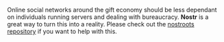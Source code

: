 Online social networks around the gift economy should be less dependant on individuals running servers and dealing with bureaucracy.  **Nostr** is a great way to turn this into a reality. Please check out the [nostroots repository](https://github.com/trustroots/nostroots) if you want to help with this.

